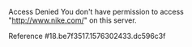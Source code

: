 Access Denied You don't have permission to access "http://www.nike.com/" on this server.

Reference #18.be7f3517.1576302433.dc596c3f